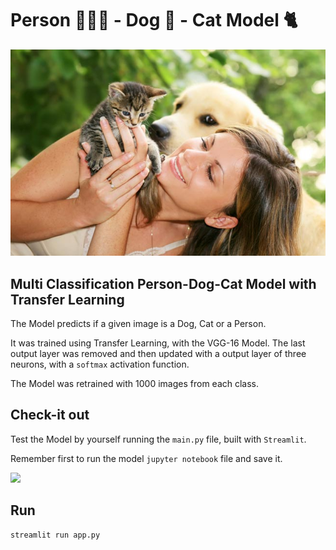 # Person 🧑🏻‍🦱 - Dog 🐶 - Cat Model 🐈

<img src="img.jpg" width="800"/>

## Multi Classification Person-Dog-Cat Model with Transfer Learning

The Model predicts if a given image is a Dog, Cat or a Person.

It was trained using Transfer Learning, with the VGG-16 Model. The last output layer was removed and then updated with a output layer of three neurons, with a `softmax` activation function. 

The Model was retrained with 1000 images from each class.

## Check-it out
Test the Model by yourself running the `main.py` file, built with `Streamlit`.

Remember first to run the model `jupyter notebook` file and save it.

<img src="preview.jpg" width="800"/>

## Run
```sh
streamlit run app.py
```


